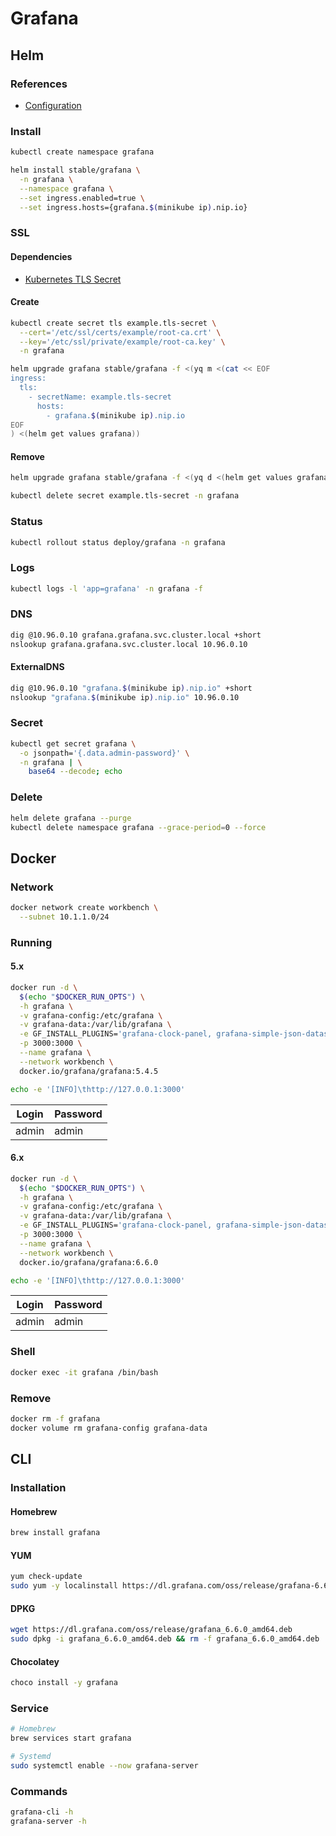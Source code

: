 # Grafana

## Helm

### References

- [Configuration](https://github.com/helm/charts/tree/master/stable/grafana#configuration)

### Install

```sh
kubectl create namespace grafana
```

```sh
helm install stable/grafana \
  -n grafana \
  --namespace grafana \
  --set ingress.enabled=true \
  --set ingress.hosts={grafana.$(minikube ip).nip.io}
```

### SSL

#### Dependencies

- [Kubernetes TLS Secret](/k8s-tls-secret.md)

#### Create

```sh
kubectl create secret tls example.tls-secret \
  --cert='/etc/ssl/certs/example/root-ca.crt' \
  --key='/etc/ssl/private/example/root-ca.key' \
  -n grafana
```

```sh
helm upgrade grafana stable/grafana -f <(yq m <(cat << EOF
ingress:
  tls:
    - secretName: example.tls-secret
      hosts:
        - grafana.$(minikube ip).nip.io
EOF
) <(helm get values grafana))
```

#### Remove

```sh
helm upgrade grafana stable/grafana -f <(yq d <(helm get values grafana) ingress.tls)

kubectl delete secret example.tls-secret -n grafana
```

### Status

```sh
kubectl rollout status deploy/grafana -n grafana
```

### Logs

```sh
kubectl logs -l 'app=grafana' -n grafana -f
```

### DNS

```sh
dig @10.96.0.10 grafana.grafana.svc.cluster.local +short
nslookup grafana.grafana.svc.cluster.local 10.96.0.10
```

#### ExternalDNS

```sh
dig @10.96.0.10 "grafana.$(minikube ip).nip.io" +short
nslookup "grafana.$(minikube ip).nip.io" 10.96.0.10
```

### Secret

```sh
kubectl get secret grafana \
  -o jsonpath='{.data.admin-password}' \
  -n grafana | \
    base64 --decode; echo
```

### Delete

```sh
helm delete grafana --purge
kubectl delete namespace grafana --grace-period=0 --force
```

## Docker

### Network

```sh
docker network create workbench \
  --subnet 10.1.1.0/24
```

### Running

#### 5.x

```sh
docker run -d \
  $(echo "$DOCKER_RUN_OPTS") \
  -h grafana \
  -v grafana-config:/etc/grafana \
  -v grafana-data:/var/lib/grafana \
  -e GF_INSTALL_PLUGINS='grafana-clock-panel, grafana-simple-json-datasource, grafana-piechart-panel' \
  -p 3000:3000 \
  --name grafana \
  --network workbench \
  docker.io/grafana/grafana:5.4.5
```

```sh
echo -e '[INFO]\thttp://127.0.0.1:3000'
```

| Login | Password |
| --- | --- |
| admin | admin |

#### 6.x

```sh
docker run -d \
  $(echo "$DOCKER_RUN_OPTS") \
  -h grafana \
  -v grafana-config:/etc/grafana \
  -v grafana-data:/var/lib/grafana \
  -e GF_INSTALL_PLUGINS='grafana-clock-panel, grafana-simple-json-datasource, grafana-piechart-panel' \
  -p 3000:3000 \
  --name grafana \
  --network workbench \
  docker.io/grafana/grafana:6.6.0
```

<!-- ```sh
docker cp [filename].json grafana:/etc/grafana/provisioning/dashboards
``` -->

```sh
echo -e '[INFO]\thttp://127.0.0.1:3000'
```

| Login | Password |
| --- | --- |
| admin | admin |

### Shell

```sh
docker exec -it grafana /bin/bash
```

### Remove

```sh
docker rm -f grafana
docker volume rm grafana-config grafana-data
```

## CLI

### Installation

#### Homebrew

```sh
brew install grafana
```

#### YUM

```sh
yum check-update
sudo yum -y localinstall https://dl.grafana.com/oss/release/grafana-6.6.0-1.x86_64.rpm
```

#### DPKG

```sh
wget https://dl.grafana.com/oss/release/grafana_6.6.0_amd64.deb
sudo dpkg -i grafana_6.6.0_amd64.deb && rm -f grafana_6.6.0_amd64.deb
```

#### Chocolatey

```sh
choco install -y grafana
```

### Service

```sh
# Homebrew
brew services start grafana

# Systemd
sudo systemctl enable --now grafana-server
```

### Commands

```sh
grafana-cli -h
grafana-server -h
```
